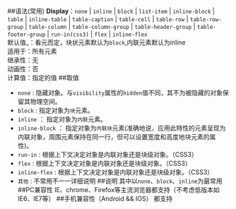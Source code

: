 ##语法(常用)
**Display**：`none` | `inline` | `block` | `list-item` | `inline-block` | `table` | `inline-table` | `table-caption` | `table-cell` | `table-row` | `table-row-group` | `table-column` | `table-column-group` | `table-header-group` | `table-footer-group` | `run-in(css3)` | `flex` | `inline-flex`</br>
默认值_：看元而定，块状元素默认为`block`,内联元素默认为inline</br>
适用于：所有元素</br>
继承性：无</br>
动画性：否</br>
计算值：指定的值
##取值
- `none` : 隐藏对象。与`visibility`属性的`hidden`值不同，其不为被隐藏的对象保留其物理空间。
- `block` : 指定对象为`块`元素。
- `inline` ： 指定对象为`内联`元素。
- `inline-block` ： 指定对象为`内联块`元素(准确地说，应用此特性的元素呈现为内联对象，周围元素保持在同一行，但可以设置宽度和高度地块元素的属性)。
- `run-in` : 根据上下文决定对象是内联对象还是块级对象。（CSS3）
- `flex` : 根据上下文决定对象是内联对象还是块级对象。（CSS3）
- `inline-flex` : 根据上下文决定对象是内联对象还是块级对象。（CSS3）
- `其他` : 不常用不一一详细说明
##说明
其中以`none`、`block`、`inline`为最常用
##PC兼容性
IE、chrome、Firefox等主流浏览器都支持（不考虑低版本如IE6、IE7等）
##手机兼容性（Android && IOS）
都支持
